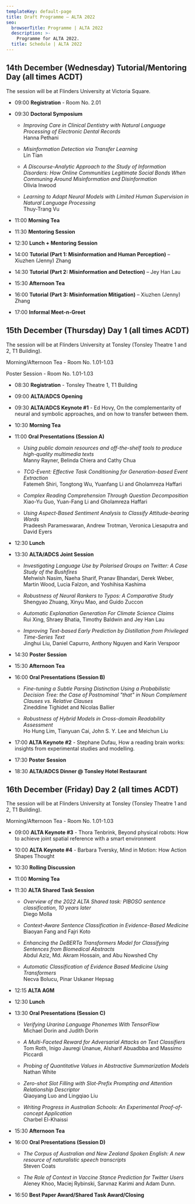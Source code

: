 ```yaml
---
templateKey: default-page
title: Draft Programme – ALTA 2022
seo:
  browserTitle: Programme | ALTA 2022
  description: >-
    Programme for ALTA 2022.
  title: Schedule | ALTA 2022
---
```



## 14th December (Wednesday) Tutorial/Mentoring Day (all times ACDT) 

The session will be at Flinders University at Victoria Square.

* 09:00 **Registration**  - Room No. 2.01

* 09:30 **Doctoral Symposium**

  * <span class="badge badge-doctoral"></span> _Improving Care in Clinical Dentistry with Natural Language Processing of Electronic Dental Records_     
    Hanna Pethani

  * <span class="badge badge-doctoral"></span> _Misinformation Detection via Transfer Learning_     
    Lin Tian
  
  * <span class="badge badge-doctoral"></span> _A Discourse-Analytic Approach to the Study of Information Disorders: How Online Communities Legitimate Social Bonds When Communing Around Misinformation and Disinformation_     
    Olivia Inwood
  
  * <span class="badge badge-doctoral"></span> _Learning to Adapt Neural Models with Limited Human Supervision in Natural Language Processing_     
    Thuy-Trang Vu

* 11:00 **Morning Tea**

* 11:30 **Mentoring Session**

* 12:30 **Lunch + Mentoring Session**

* 14:00 **Tutorial (Part 1: Misinformation and Human Perception)** – Xiuzhen (Jenny) Zhang

* 14:30 **Tutorial (Part 2: Misinformation and Detection)** – Jey Han Lau

* 15:30 **Afternoon Tea**

* 16:00 **Tutorial (Part 3: Misinformation Mitigation)** – Xiuzhen (Jenny) Zhang

* 17:00 **Informal Meet-n-Greet**

## 15th December (Thursday) Day 1 (all times ACDT)

The session will be at Flinders University at Tonsley (Tonsley Theatre 1 and 2, T1 Building).

Morning/Afternoon Tea - Room No. 1.01-1.03

Poster Session - Room No. 1.01-1.03



* 08:30 **Registration** - Tonsley Theatre 1, T1 Building 
* 09:00 **ALTA/ADCS Opening** 

* 09:30 **ALTA/ADCS Keynote #1** - Ed Hovy, On the complementarity of neural and symbolic approaches, and on how to transfer between them.

* 10:30 **Morning Tea** 

* 11:00 **Oral Presentations (Session A)**

  * <span class="badge badge-long"></span> _Using public domain resources and off-the-shelf tools to produce high-quality multimedia texts_     
    Manny Rayner, Belinda Chiera and Cathy Chua

  * <span class="badge badge-long"></span> _TCG-Event: Effective Task Conditioning for Generation-based Event Extraction_     
    Fatemeh Shiri, Tongtong Wu, Yuanfang Li and Gholamreza Haffari
  
  * <span class="badge badge-long"></span> _Complex Reading Comprehension Through Question Decomposition_     
    Xiao-Yu Guo, Yuan-Fang Li and Gholamreza Haffari
  
  * <span class="badge badge-long"></span> _Using Aspect-Based Sentiment Analysis to Classify Attitude-bearing Words_     
    Pradeesh Parameswaran, Andrew Trotman, Veronica Liesaputra and David Eyers

* 12:30 **Lunch**

* 13:30 **ALTA/ADCS Joint Session**

  * <span class="badge badge-adcs"></span> _Investigating Language Use by Polarised Groups on Twitter: A Case Study of the Bushfires_     
    Mehwish Nasim, Naeha Sharif, Pranav Bhandari, Derek Weber, Martin Wood, Lucia Falzon, and Yoshihisa Kashima

  * <span class="badge badge-adcs"></span> _Robustness of Neural Rankers to Typos: A Comparative Study_     
    Shengyao Zhuang, Xinyu Mao, and Guido Zuccon
  
  * <span class="badge badge-short"></span> _Automatic Explanation Generation For Climate Science Claims_     
    Rui Xing, Shraey Bhatia, Timothy Baldwin and Jey Han Lau
  
  * <span class="badge badge-long"></span> _Improving Text-based Early Prediction by Distillation from Privileged Time-Series Text_     
    Jinghui Liu, Daniel Capurro, Anthony Nguyen and Karin Verspoor

* 14:30 **Poster Session**

* 15:30 **Afternoon Tea**

* 16:00 **Oral Presentations (Session B)**

  * <span class="badge badge-long"></span> _Fine-tuning a Subtle Parsing Distinction Using a Probabilistic Decision Tree: the Case of Postnominal "that" in Noun Complement Clauses vs. Relative Clauses_     
    Zineddine Tighidet and Nicolas Ballier
  
  * <span class="badge badge-short"></span> _Robustness of Hybrid Models in Cross-domain Readability Assessment_     
    Ho Hung Lim, Tianyuan Cai, John S. Y. Lee and Meichun Liu

* 17:00 **ALTA Keynote #2** - Stephane Dufau, How a reading brain works: insights from experimental studies and modelling.

* 17:30 **Poster Session**

* 18:30 **ALTA/ADCS Dinner @ Tonsley Hotel Restaurant**


## 16th December (Friday) Day 2 (all times ACDT)

The session will be at Flinders University at Tonsley (Tonsley Theatre 1 and 2, T1 Building).

Morning/Afternoon Tea - Room No. 1.01-1.03


* 09:00 **ALTA Keynote #3** - Thora Tenbrink, Beyond physical robots: How to achieve joint spatial reference with a smart environment

* 10:00 **ALTA Keynote #4** - Barbara Tversky, Mind in Motion: How Action Shapes Thought

* 10:30 **Rolling Discussion**

* 11:00 **Morning Tea**

* 11:30 **ALTA Shared Task Session**

  * <span class="badge badge-sharedTask"></span> _Overview of the 2022 ALTA Shared task: PIBOSO sentence classification, 10 years later_     
    Diego Molla

  * <span class="badge badge-sharedTask"></span> _Context-Aware Sentence Classification in Evidence-Based Medicine_     
    Biaoyan Fang and Fajri Koto
  
  * <span class="badge badge-sharedTask"></span> _Enhancing the DeBERTa Transformers Model for Classifying Sentences from Biomedical Abstracts_     
  Abdul Aziz, Md. Akram Hossain, and Abu Nowshed Chy

  * <span class="badge badge-sharedTask"></span> _Automatic Classification of Evidence Based Medicine Using Transformers_     
  Necva Bolucu, Pinar Uskaner Hepsag


* 12:15 **ALTA AGM**

* 12:30 **Lunch**

* 13:30 **Oral Presentations (Session C)**

  * <span class="badge badge-abstract"></span> _Verifying Urarina Language Phonemes With TensorFlow_     
    Michael Dorin and Judith Dorin

  * <span class="badge badge-abstract"></span> _A Multi-Faceted Reward for Adversarial Attacks on Text Classifiers_     
    Tom Roth, Inigo Jauregi Unanue, Alsharif Abuadbba and Massimo Piccardi
  
  * <span class="badge badge-abstract"></span> _Probing of Quantitative Values in Abstractive Summarization Models_     
  Nathan White

  * <span class="badge badge-abstract"></span> _Zero-shot Slot Filling with Slot-Prefix Prompting and Attention Relationship Descriptor_     
  Qiaoyang Luo and Lingqiao Liu

  * <span class="badge badge-abstract"></span> _Writing Progress in Australian Schools: An Experimental Proof-of-concept Application_     
  Charbel El-Khaissi

* 15:30 **Afternoon Tea**

* 16:00 **Oral Presentations (Session D)**

  * <span class="badge badge-short"></span> _The Corpus of Australian and New Zealand Spoken English: A new resource of naturalistic speech transcripts_     
  Steven Coats

  * <span class="badge badge-short"></span> _The Role of Context in Vaccine Stance Prediction for Twitter Users_     
  Aleney Khoo, Maciej Rybinski, Sarvnaz Karimi and Adam Dunn.


* 16:50 **Best Paper Award/Shared Task Award/Closing**
